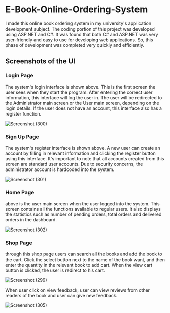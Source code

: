 # E-Book-Online-Ordering-System

I made this online book ordering system in my university's application development subject. The coding portion of this project was developed using ASP.NET and C#. It was found that both C# and ASP.NET was very user-friendly and easy to use for developing web applications. So, this phase of development was completed very quickly and efficiently.

## Screenshots of the UI
### Login Page


The system's login interface is shown above. This is the first screen the user sees when they start the program. After entering the correct user information, this interface will log the user in. The user will be redirected to the Administrator main screen or the User main screen, depending on the login details. If the user does not have an account, this interface also has a register function.


![Screenshot (300)](https://user-images.githubusercontent.com/65155421/189592797-56a18c4a-1496-4323-b33a-9f5a71221043.png)    




### Sign Up Page


The system's register interface is shown above. A new user can create an account by filling in relevant information and clicking the register button using this interface. It's important to note that all accounts created from this screen are standard user accounts. Due to security concerns, the administrator account is hardcoded into the system. 

![Screenshot (301)](https://user-images.githubusercontent.com/65155421/189592958-85724229-358b-40af-807b-bde75994f779.png)




### Home Page

above is the user main screen when the user logged into the system. This screen contains all the functions available to regular users. It also displays the statistics such as number of pending orders, total orders and delivered orders in the dashboard.



![Screenshot (302)](https://user-images.githubusercontent.com/65155421/189593689-871211a7-e8f0-44be-bd30-171830d7c354.png)




### Shop Page

through this shop page users can search all the books and add the book to the cart.
Click the select button next to the name of the book want, and then enter the quantity in the relevant book to add cart. When the view cart button is clicked, the user is redirect to his cart.



![Screenshot (299)](https://user-images.githubusercontent.com/65155421/189594412-dbcb49a3-c1c7-4303-ba36-d284096bff7e.png)



When user click on view feedback, user can view reviews from other readers of the book and user can give new feedback.



![Screenshot (305)](https://user-images.githubusercontent.com/65155421/189594605-8548d5a6-440c-49ef-9a35-16591606dc40.png)







